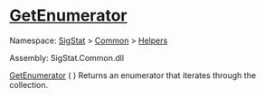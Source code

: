 # [GetEnumerator](./HierarchyElement-100664014.md)

Namespace: [SigStat]() > [Common](./../../README.md) > [Helpers](./../README.md)

Assembly: SigStat.Common.dll

[GetEnumerator](./HierarchyElement-100664014.md) (  )	Returns an enumerator that iterates through the collection.
